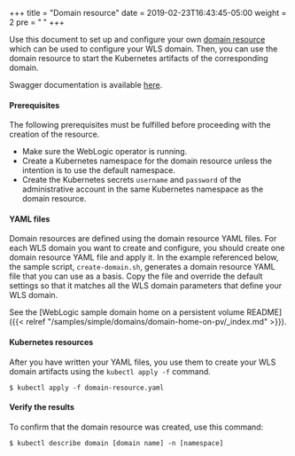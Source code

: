 +++
title = "Domain resource"
date = 2019-02-23T16:43:45-05:00
weight = 2
pre = "<b> </b>"
+++




Use this document to set up and configure your own [domain resource](https://github.com/oracle/weblogic-kubernetes-operator/blob/master/docs/domains/Domain.md) which can be used to configure your WLS domain. Then, you can use the domain resource to start the Kubernetes artifacts of the corresponding domain.

Swagger documentation is available [here](/weblogic-kubernetes-operator/swagger/index.html).

#### Prerequisites

The following prerequisites must be fulfilled before proceeding with the creation of the resource.

* Make sure the WebLogic operator is running.
* Create a Kubernetes namespace for the domain resource unless the intention is to use the default namespace.
* Create the Kubernetes secrets `username` and `password` of the administrative account in the same Kubernetes namespace as the domain resource.

#### YAML files

Domain resources are defined using the domain resource YAML files. For each WLS domain you want to create and configure, you should create one domain resource YAML file and apply it. In the example referenced below, the sample script, `create-domain.sh`, generates a domain resource YAML file that you can use as a basis. Copy the file and override the default settings so that it matches all the WLS domain parameters that define your WLS domain.

See the [WebLogic sample domain home on a persistent volume README]({{< relref "/samples/simple/domains/domain-home-on-pv/_index.md" >}}).

#### Kubernetes resources

After you have written your YAML files, you use them to create your WLS domain artifacts using the `kubectl apply -f` command.

```
$ kubectl apply -f domain-resource.yaml
```

#### Verify the results

To confirm that the domain resource was created, use this command:

```
$ kubectl describe domain [domain name] -n [namespace]
```
